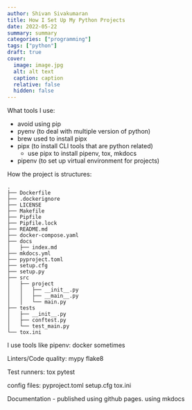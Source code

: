 ```yaml
---
author: Shivan Sivakumaran
title: How I Set Up My Python Projects
date: 2022-05-22
summary: summary
categories: ["programming"]
tags: ["python"]
draft: true
cover:
  image: image.jpg
  alt: alt text
  caption: caption
  relative: false
  hidden: false
---
```


<!-- TODO:  -->
<!-- - Date -->
<!-- - summary -->
<!-- - image -->


What tools I use:
- avoid using pip
- pyenv (to deal with multiple version of python)
- brew used to install pipx
- pipx  (to install CLI tools that are python related)
  - use pipx to install pipenv, tox, mkdocs
- pipenv (to set up virtual environment for projects)

How the project is structures:

```shell
.
├── Dockerfile
├── .dockerignore
├── LICENSE
├── Makefile
├── Pipfile
├── Pipfile.lock
├── README.md
├── docker-compose.yaml
├── docs
│   ├── index.md
├── mkdocs.yml
├── pyproject.toml
├── setup.cfg
├── setup.py
├── src
│   ├── project
│   │   ├── __init__.py
│   │   ├── __main__.py
│   │   └── main.py
├── tests
│   ├── __init__.py
│   ├── conftest.py
│   └── test_main.py
└── tox.ini
```

I use tools like pipenv:
docker sometimes

Linters/Code quality:
mypy
flake8


Test runners:
tox
pytest

config files:
pyproject.toml
setup.cfg
tox.ini

Documentation - published using github pages.
using mkdocs
